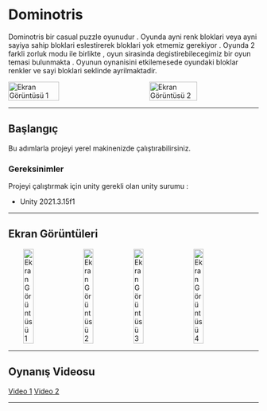# Dominotris

Dominotris bir casual puzzle oyunudur . Oyunda ayni renk bloklari veya ayni sayiya sahip bloklari eslestirerek bloklari yok etmemiz gerekiyor .
Oyunda 2 farkli zorluk modu ile birlikte , oyun sirasinda degistirebilecegimiz bir oyun temasi bulunmakta . 
Oyunun oynanisini etkilemesede oyundaki bloklar renkler ve sayi bloklari seklinde ayrilmaktadir.

<div style="display: flex; justify-content: space-between;">
  <img src="https://github.com/esware/Dominotris/assets/48649947/f70664b4-f2fd-467b-b55f-d8f583085856" alt="Ekran Görüntüsü 1" width="45%">
  <img src="https://github.com/esware/Dominotris/assets/48649947/bba9498c-1450-42ed-b0ad-6fd67681e5e8" alt="Ekran Görüntüsü 2" width="43.7%">
</div>

-----------------------------------------------------------------
## Başlangıç

Bu adımlarla projeyi yerel makinenizde çalıştırabilirsiniz.

### Gereksinimler

Projeyi çalıştırmak için unity gerekli olan unity surumu :

- Unity 2021.3.15f1

-----------------------------------------------------------------
## Ekran Görüntüleri

<div style="display: flex; justify-content: center;">
  <img src="https://github.com/esware/Dominotris/assets/48649947/b7f73426-d64c-4666-9c25-946824b4b79f.png" alt="Ekran Görüntüsü 1" style="margin-right: 20px;" width="20%">
  <img src="https://github.com/esware/Dominotris/assets/48649947/e14c0e67-84a7-4812-bef4-badb908df904.png" alt="Ekran Görüntüsü 2" width="20%">
  <img src="https://github.com/esware/Dominotris/assets/48649947/49567b22-1288-43bf-8905-d2300bacf669.png" alt="Ekran Görüntüsü 3" style="margin-right: 20px;" width="20%">
  <img src="https://github.com/esware/Dominotris/assets/48649947/e21f923e-ceb1-474a-a857-e1109479a339.png" alt="Ekran Görüntüsü 4" width="20%">
</div>


-----------------------------------------------------------------
## Oynanış Videosu

[Video 1](https://github.com/esware/Dominotris/assets/48649947/95070373-82e4-4757-9a67-406132ea5403)
[Video 2](https://github.com/esware/Dominotris/assets/48649947/39b5e83a-5b8e-40d6-aea0-17e9bc0b2b07)


-----------------------------------------------------------------

